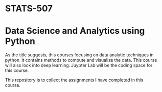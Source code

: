 # STATS-507
# Data Science and Analytics using Python

As the title suggests, this courses focusing on data analytic techniques in python. It contains methods to compute and visualize the data. This course will also look into deep learning. Juypter Lab will be the coding space for this course.

This repository is to collect the assignments I have completed in this course.
